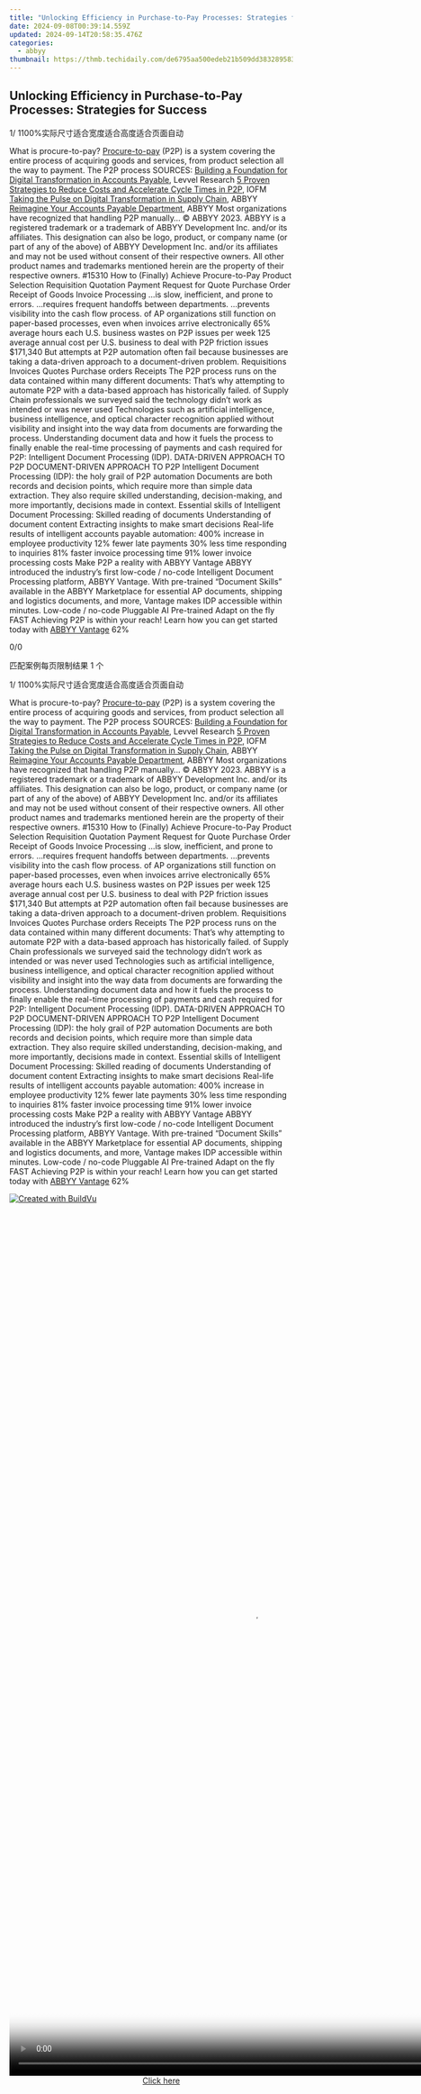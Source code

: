 ```yaml
---
title: "Unlocking Efficiency in Purchase-to-Pay Processes: Strategies for Success"
date: 2024-09-08T00:39:14.559Z
updated: 2024-09-14T20:58:35.476Z
categories:
  - abbyy
thumbnail: https://thmb.techidaily.com/de6795aa500edeb21b509dd38328958388c423fd6f106f3aad361adc4196159e.jpg
---
```


## Unlocking Efficiency in Purchase-to-Pay Processes: Strategies for Success

1/ 1100%实际尺寸适合宽度适合高度适合页面自动

What is procure-to-pay? [Procure-to-pay](https://tools.techidaily.com/abbyy/products/) (P2P) is a system covering the entire process of acquiring goods and services, from product selection all the way to payment. The P2P process SOURCES: [Building a Foundation for Digital Transformation in Accounts Payable](https://tools.techidaily.com/abbyy/products/), Levvel Research [5 Proven Strategies to Reduce Costs and Accelerate Cycle Times in P2P](https://vdocuments.mx/reader/full/5-proven-strategies-to-reduce-costs-and-accelerate-cycle-times-per-week-per-business), IOFM [Taking the Pulse on Digital Transformation in Supply Chain](https://www.abbyy.com/media/34942/infographic-transportation-digitaltransformationsurvey-en.pdf?itm%5Fsource=corpblog-en?utm%5Fsource=asset&utm%5Fmedium=pdf&utm%5Fcampaign=infographic-accounting-ap-procuretopay-p2p-processes&utm%5Fcontent=en), ABBYY [Reimagine Your Accounts Payable Department](https://tools.techidaily.com/abbyy/products/), ABBYY Most organizations have recognized that handling P2P manually… © ABBYY 2023\. ABBYY is a registered trademark or a trademark of ABBYY Development Inc. and/or its affiliates. This designation can also be logo, product, or company name (or part of any of the above) of ABBYY Development Inc. and/or its affiliates and may not be used without consent of their respective owners. All other product names and trademarks mentioned herein are the property of their respective owners. #15310 How to (Finally) Achieve Procure-to-Pay Product Selection Requisition Quotation Payment Request for Quote Purchase Order Receipt of Goods Invoice Processing …is slow, inefficient, and prone to errors. …requires frequent handoffs between departments. …prevents visibility into the cash flow process. of AP organizations still function on paper-based processes, even when invoices arrive electronically 65% average hours each U.S. business wastes on P2P issues per week 125 average annual cost per U.S. business to deal with P2P friction issues $171,340 But attempts at P2P automation often fail because businesses are taking a data-driven approach to a document-driven problem. Requisitions Invoices Quotes Purchase orders Receipts The P2P process runs on the data contained within many different documents: That’s why attempting to automate P2P with a data-based approach has historically failed. of Supply Chain professionals we surveyed said the technology didn’t work as intended or was never used Technologies such as artificial intelligence, business intelligence, and optical character recognition applied without visibility and insight into the way data from documents are forwarding the process. Understanding document data and how it fuels the process to finally enable the real-time processing of payments and cash required for P2P: Intelligent Document Processing (IDP). DATA-DRIVEN APPROACH TO P2P DOCUMENT-DRIVEN APPROACH TO P2P Intelligent Document Processing (IDP): the holy grail of P2P automation Documents are both records and decision points, which require more than simple data extraction. They also require skilled understanding, decision-making, and more importantly, decisions made in context. Essential skills of Intelligent Document Processing: Skilled reading of documents Understanding of document content Extracting insights to make smart decisions Real-life results of intelligent accounts payable automation: 400% increase in employee productivity 12% fewer late payments 30% less time responding to inquiries 81% faster invoice processing time 91% lower invoice processing costs Make P2P a reality with ABBYY Vantage ABBYY introduced the industry’s first low-code / no-code Intelligent Document Processing platform, ABBYY Vantage. With pre-trained “Document Skills” available in the ABBYY Marketplace for essential AP documents, shipping and logistics documents, and more, Vantage makes IDP accessible within minutes. Low-code / no-code Pluggable AI Pre-trained Adapt on the fly FAST Achieving P2P is within your reach! Learn how you can get started today with [ABBYY Vantage](https://tools.techidaily.com/abbyy/products/) 62% 

0/0

匹配案例每页限制结果 1 个

1/ 1100%实际尺寸适合宽度适合高度适合页面自动

What is procure-to-pay? [Procure-to-pay](https://tools.techidaily.com/abbyy/products/) (P2P) is a system covering the entire process of acquiring goods and services, from product selection all the way to payment. The P2P process SOURCES: [Building a Foundation for Digital Transformation in Accounts Payable](https://tools.techidaily.com/abbyy/products/), Levvel Research [5 Proven Strategies to Reduce Costs and Accelerate Cycle Times in P2P](https://vdocuments.mx/reader/full/5-proven-strategies-to-reduce-costs-and-accelerate-cycle-times-per-week-per-business), IOFM [Taking the Pulse on Digital Transformation in Supply Chain](https://www.abbyy.com/media/34942/infographic-transportation-digitaltransformationsurvey-en.pdf?itm%5Fsource=corpblog-en?utm%5Fsource=asset&utm%5Fmedium=pdf&utm%5Fcampaign=infographic-accounting-ap-procuretopay-p2p-processes&utm%5Fcontent=en), ABBYY [Reimagine Your Accounts Payable Department](https://tools.techidaily.com/abbyy/products/), ABBYY Most organizations have recognized that handling P2P manually… © ABBYY 2023\. ABBYY is a registered trademark or a trademark of ABBYY Development Inc. and/or its affiliates. This designation can also be logo, product, or company name (or part of any of the above) of ABBYY Development Inc. and/or its affiliates and may not be used without consent of their respective owners. All other product names and trademarks mentioned herein are the property of their respective owners. #15310 How to (Finally) Achieve Procure-to-Pay Product Selection Requisition Quotation Payment Request for Quote Purchase Order Receipt of Goods Invoice Processing …is slow, inefficient, and prone to errors. …requires frequent handoffs between departments. …prevents visibility into the cash flow process. of AP organizations still function on paper-based processes, even when invoices arrive electronically 65% average hours each U.S. business wastes on P2P issues per week 125 average annual cost per U.S. business to deal with P2P friction issues $171,340 But attempts at P2P automation often fail because businesses are taking a data-driven approach to a document-driven problem. Requisitions Invoices Quotes Purchase orders Receipts The P2P process runs on the data contained within many different documents: That’s why attempting to automate P2P with a data-based approach has historically failed. of Supply Chain professionals we surveyed said the technology didn’t work as intended or was never used Technologies such as artificial intelligence, business intelligence, and optical character recognition applied without visibility and insight into the way data from documents are forwarding the process. Understanding document data and how it fuels the process to finally enable the real-time processing of payments and cash required for P2P: Intelligent Document Processing (IDP). DATA-DRIVEN APPROACH TO P2P DOCUMENT-DRIVEN APPROACH TO P2P Intelligent Document Processing (IDP): the holy grail of P2P automation Documents are both records and decision points, which require more than simple data extraction. They also require skilled understanding, decision-making, and more importantly, decisions made in context. Essential skills of Intelligent Document Processing: Skilled reading of documents Understanding of document content Extracting insights to make smart decisions Real-life results of intelligent accounts payable automation: 400% increase in employee productivity 12% fewer late payments 30% less time responding to inquiries 81% faster invoice processing time 91% lower invoice processing costs Make P2P a reality with ABBYY Vantage ABBYY introduced the industry’s first low-code / no-code Intelligent Document Processing platform, ABBYY Vantage. With pre-trained “Document Skills” available in the ABBYY Marketplace for essential AP documents, shipping and logistics documents, and more, Vantage makes IDP accessible within minutes. Low-code / no-code Pluggable AI Pre-trained Adapt on the fly FAST Achieving P2P is within your reach! Learn how you can get started today with [ABBYY Vantage](https://tools.techidaily.com/abbyy/products/) 62% 

[![Created with BuildVu](https://www.abbyy.com/buildvu-logo.png)](https://www.idrsolutions.com/online-pdf-to-html-converter)

<ins class="adsbygoogle"
     style="display:block"
     data-ad-format="autorelaxed"
     data-ad-client="ca-pub-7571918770474297"
     data-ad-slot="1223367746"></ins>

<ins class="adsbygoogle"
     style="display:block"
     data-ad-client="ca-pub-7571918770474297"
     data-ad-slot="8358498916"
     data-ad-format="auto"
     data-full-width-responsive="true"></ins>



<!-- affiliate ads begin -->
<span id="1531882">
					<video width="864" height="1536" style="cursor:pointer"
           poster="//a.impactradius-go.com/display-clicktoplayimage/1531882.png"
           onclick="if(!this.playClicked){this.play();this.setAttribute('controls',true);this.playClicked=true;}">
	   <source src="//a.impactradius-go.com/display-ad/16446-1531882">
	   <img src="//a.impactradius-go.com/display-clicktoplayimage/1531882.png" style="border: none; height: 100%; width: 100%; object-fit: contain">
	</video>
	<div style="width:540px;text-align:center"><a href="javascript:window.open(decodeURIComponent('https%3A%2F%2Flaganoo.pxf.io%2Fc%2F5597632%2F1531882%2F16446'), '_blank');void(0);">Click here</a></div>
</span>
<img height="0" width="0" src="https://imp.pxf.io/i/5597632/1531882/16446" style="position:absolute;visibility:hidden;" border="0" />
<!-- affiliate ads end -->


